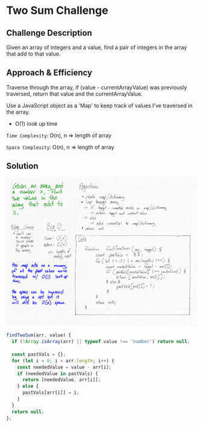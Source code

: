 # Two Sum Challenge

## Challenge Description

Given an array of integers and a value, find a pair of integers in the array that add to that value.

## Approach & Efficiency

Traverse through the array, if (value - currentArrayValue) was previously traversed, return that value and the currentArrayValue.

Use a JavaScript object as a 'Map' to keep track of values I've traversed in the array.

- O(1) look up time

`Time Complexity`: O(n), n => length of array

`Space Complexity`: O(n), n => length of array

## Solution

![Whiteboard Image](assets/twoSumWhiteboard.jpeg)

```js
findTwoSum(arr, value) {
  if (!Array.isArray(arr) || typeof value !== 'number') return null;

  const pastVals = {};
  for (let i = 0; i < arr.length; i++) {
    const neededValue = value - arr[i];
    if (neededValue in pastVals) {
      return [neededValue, arr[i]];
    } else {
      pastVals[arr[i]] = i;
    }
  }
  return null;
};
```
